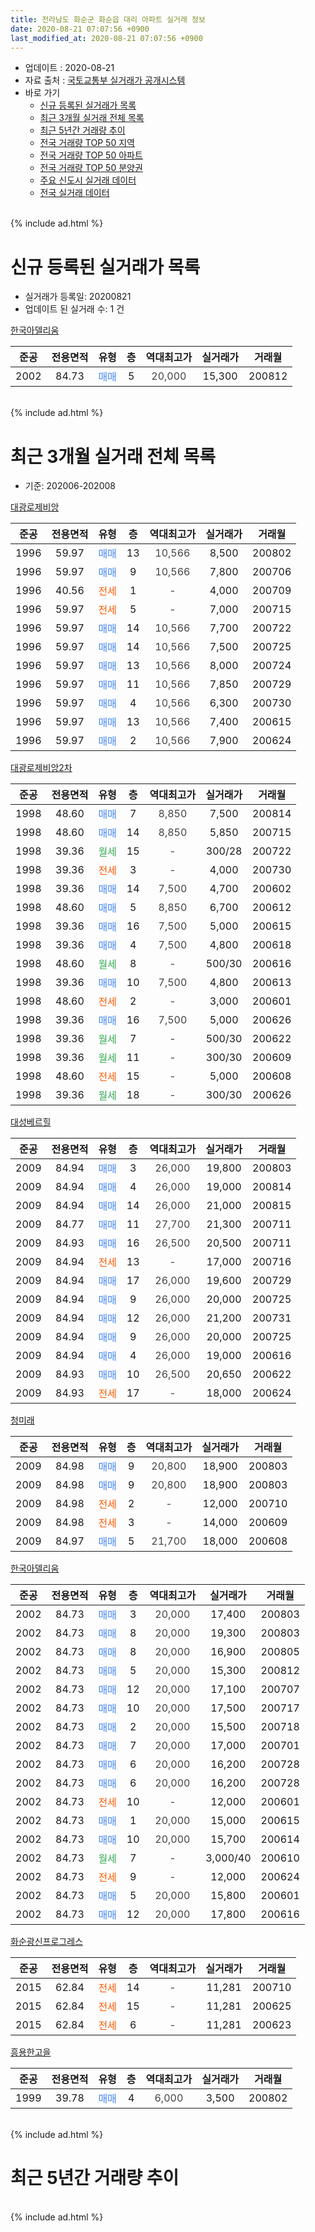 ```yaml
---
title: 전라남도 화순군 화순읍 대리 아파트 실거래 정보
date: 2020-08-21 07:07:56 +0900
last_modified_at: 2020-08-21 07:07:56 +0900
---
```


* 업데이트 : 2020-08-21
* 자료 출처 : [국토교통부 실거래가 공개시스템](http://rt.molit.go.kr)
* 바로 가기
    * [신규 등록된 실거래가 목록](#신규-등록된-실거래가-목록)
    * [최근 3개월 실거래 전체 목록](#최근-3개월-실거래-전체-목록)
    * [최근 5년간 거래량 추이](#최근-5년간-거래량-추이)
    * [전국 거래량 TOP 50 지역](https://inasie.github.io/apt-trade-info/최근-3개월-전국에서-가장-거래가-많이-발생한-지역)
    * [전국 거래량 TOP 50 아파트](https://inasie.github.io/apt-trade-info/최근-3개월-전국에서-가장-거래가-많이-발생한-아파트)
    * [전국 거래량 TOP 50 분양권](https://inasie.github.io/apt-trade-info/최근-3개월-전국에서-가장-거래가-많이-발생한-분양권)
    * [주요 신도시 실거래 데이터](https://inasie.github.io/apt-trade-info/주요-신도시)
    * [전국 실거래 데이터](https://inasie.github.io/apt-trade-info/전국)
<br>
{% include ad.html %}
<br>

# 신규 등록된 실거래가 목록
* 실거래가 등록일: 20200821
* 업데이트 된 실거래 수: 1 건


[한국아델리움](https://search.naver.com/search.naver?query=%EC%A0%84%EB%9D%BC%EB%82%A8%EB%8F%84+%ED%99%94%EC%88%9C%EA%B5%B0+%ED%99%94%EC%88%9C%EC%9D%8D+%EB%8C%80%EB%A6%AC+%ED%95%9C%EA%B5%AD%EC%95%84%EB%8D%B8%EB%A6%AC%EC%9B%80)

|준공|전용면적|유형|층|역대최고가|실거래가|거래월|
|:---:|:---:|:---:|:---:|:---:|:---:|:---:|
|2002|84.73|<span style="color:#4285f3">매매</span>|5|<span style="color:#444444">20,000</span>|15,300|200812|


<br>
{% include ad.html %}
<br>

# 최근 3개월 실거래 전체 목록
* 기준: 202006-202008


[대광로제비앙](https://search.naver.com/search.naver?query=%EC%A0%84%EB%9D%BC%EB%82%A8%EB%8F%84+%ED%99%94%EC%88%9C%EA%B5%B0+%ED%99%94%EC%88%9C%EC%9D%8D+%EB%8C%80%EB%A6%AC+%EB%8C%80%EA%B4%91%EB%A1%9C%EC%A0%9C%EB%B9%84%EC%95%99)

|준공|전용면적|유형|층|역대최고가|실거래가|거래월|
|:---:|:---:|:---:|:---:|:---:|:---:|:---:|
|1996|59.97|<span style="color:#4285f3">매매</span>|13|<span style="color:#444444">10,566</span>|8,500|200802|
|1996|59.97|<span style="color:#4285f3">매매</span>|9|<span style="color:#444444">10,566</span>|7,800|200706|
|1996|40.56|<span style="color:#ff5a00">전세</span>|1|<span style="color:#444444">-</span>|4,000|200709|
|1996|59.97|<span style="color:#ff5a00">전세</span>|5|<span style="color:#444444">-</span>|7,000|200715|
|1996|59.97|<span style="color:#4285f3">매매</span>|14|<span style="color:#444444">10,566</span>|7,700|200722|
|1996|59.97|<span style="color:#4285f3">매매</span>|14|<span style="color:#444444">10,566</span>|7,500|200725|
|1996|59.97|<span style="color:#4285f3">매매</span>|13|<span style="color:#444444">10,566</span>|8,000|200724|
|1996|59.97|<span style="color:#4285f3">매매</span>|11|<span style="color:#444444">10,566</span>|7,850|200729|
|1996|59.97|<span style="color:#4285f3">매매</span>|4|<span style="color:#444444">10,566</span>|6,300|200730|
|1996|59.97|<span style="color:#4285f3">매매</span>|13|<span style="color:#444444">10,566</span>|7,400|200615|
|1996|59.97|<span style="color:#4285f3">매매</span>|2|<span style="color:#444444">10,566</span>|7,900|200624|

[대광로제비앙2차](https://search.naver.com/search.naver?query=%EC%A0%84%EB%9D%BC%EB%82%A8%EB%8F%84+%ED%99%94%EC%88%9C%EA%B5%B0+%ED%99%94%EC%88%9C%EC%9D%8D+%EB%8C%80%EB%A6%AC+%EB%8C%80%EA%B4%91%EB%A1%9C%EC%A0%9C%EB%B9%84%EC%95%992%EC%B0%A8)

|준공|전용면적|유형|층|역대최고가|실거래가|거래월|
|:---:|:---:|:---:|:---:|:---:|:---:|:---:|
|1998|48.60|<span style="color:#4285f3">매매</span>|7|<span style="color:#444444">8,850</span>|7,500|200814|
|1998|48.60|<span style="color:#4285f3">매매</span>|14|<span style="color:#444444">8,850</span>|5,850|200715|
|1998|39.36|<span style="color:#34a853">월세</span>|15|<span style="color:#444444">-</span>|300/28|200722|
|1998|39.36|<span style="color:#ff5a00">전세</span>|3|<span style="color:#444444">-</span>|4,000|200730|
|1998|39.36|<span style="color:#4285f3">매매</span>|14|<span style="color:#444444">7,500</span>|4,700|200602|
|1998|48.60|<span style="color:#4285f3">매매</span>|5|<span style="color:#444444">8,850</span>|6,700|200612|
|1998|39.36|<span style="color:#4285f3">매매</span>|16|<span style="color:#444444">7,500</span>|5,000|200615|
|1998|39.36|<span style="color:#4285f3">매매</span>|4|<span style="color:#444444">7,500</span>|4,800|200618|
|1998|48.60|<span style="color:#34a853">월세</span>|8|<span style="color:#444444">-</span>|500/30|200616|
|1998|39.36|<span style="color:#4285f3">매매</span>|10|<span style="color:#444444">7,500</span>|4,800|200613|
|1998|48.60|<span style="color:#ff5a00">전세</span>|2|<span style="color:#444444">-</span>|3,000|200601|
|1998|39.36|<span style="color:#4285f3">매매</span>|16|<span style="color:#444444">7,500</span>|5,000|200626|
|1998|39.36|<span style="color:#34a853">월세</span>|7|<span style="color:#444444">-</span>|500/30|200622|
|1998|39.36|<span style="color:#34a853">월세</span>|11|<span style="color:#444444">-</span>|300/30|200609|
|1998|48.60|<span style="color:#ff5a00">전세</span>|15|<span style="color:#444444">-</span>|5,000|200608|
|1998|39.36|<span style="color:#34a853">월세</span>|18|<span style="color:#444444">-</span>|300/30|200626|

[대성베르힐](https://search.naver.com/search.naver?query=%EC%A0%84%EB%9D%BC%EB%82%A8%EB%8F%84+%ED%99%94%EC%88%9C%EA%B5%B0+%ED%99%94%EC%88%9C%EC%9D%8D+%EB%8C%80%EB%A6%AC+%EB%8C%80%EC%84%B1%EB%B2%A0%EB%A5%B4%ED%9E%90)

|준공|전용면적|유형|층|역대최고가|실거래가|거래월|
|:---:|:---:|:---:|:---:|:---:|:---:|:---:|
|2009|84.94|<span style="color:#4285f3">매매</span>|3|<span style="color:#444444">26,000</span>|19,800|200803|
|2009|84.94|<span style="color:#4285f3">매매</span>|4|<span style="color:#444444">26,000</span>|19,000|200814|
|2009|84.94|<span style="color:#4285f3">매매</span>|14|<span style="color:#444444">26,000</span>|21,000|200815|
|2009|84.77|<span style="color:#4285f3">매매</span>|11|<span style="color:#444444">27,700</span>|21,300|200711|
|2009|84.93|<span style="color:#4285f3">매매</span>|16|<span style="color:#444444">26,500</span>|20,500|200711|
|2009|84.94|<span style="color:#ff5a00">전세</span>|13|<span style="color:#444444">-</span>|17,000|200716|
|2009|84.94|<span style="color:#4285f3">매매</span>|17|<span style="color:#444444">26,000</span>|19,600|200729|
|2009|84.94|<span style="color:#4285f3">매매</span>|9|<span style="color:#444444">26,000</span>|20,000|200725|
|2009|84.94|<span style="color:#4285f3">매매</span>|12|<span style="color:#444444">26,000</span>|21,200|200731|
|2009|84.94|<span style="color:#4285f3">매매</span>|9|<span style="color:#444444">26,000</span>|20,000|200725|
|2009|84.94|<span style="color:#4285f3">매매</span>|4|<span style="color:#444444">26,000</span>|19,000|200616|
|2009|84.93|<span style="color:#4285f3">매매</span>|10|<span style="color:#444444">26,500</span>|20,650|200622|
|2009|84.93|<span style="color:#ff5a00">전세</span>|17|<span style="color:#444444">-</span>|18,000|200624|

[청미래](https://search.naver.com/search.naver?query=%EC%A0%84%EB%9D%BC%EB%82%A8%EB%8F%84+%ED%99%94%EC%88%9C%EA%B5%B0+%ED%99%94%EC%88%9C%EC%9D%8D+%EB%8C%80%EB%A6%AC+%EC%B2%AD%EB%AF%B8%EB%9E%98)

|준공|전용면적|유형|층|역대최고가|실거래가|거래월|
|:---:|:---:|:---:|:---:|:---:|:---:|:---:|
|2009|84.98|<span style="color:#4285f3">매매</span>|9|<span style="color:#444444">20,800</span>|18,900|200803|
|2009|84.98|<span style="color:#4285f3">매매</span>|9|<span style="color:#444444">20,800</span>|18,900|200803|
|2009|84.98|<span style="color:#ff5a00">전세</span>|2|<span style="color:#444444">-</span>|12,000|200710|
|2009|84.98|<span style="color:#ff5a00">전세</span>|3|<span style="color:#444444">-</span>|14,000|200609|
|2009|84.97|<span style="color:#4285f3">매매</span>|5|<span style="color:#444444">21,700</span>|18,000|200608|


<script async src="//pagead2.googlesyndication.com/pagead/js/adsbygoogle.js"></script>
<!-- 기본 -->
<ins class="adsbygoogle"
     style="display:block"
     data-ad-client="ca-pub-2446590836940007"
     data-ad-slot="1659523306"
     data-ad-format="auto"
     data-full-width-responsive="true"></ins>
<script>
(adsbygoogle = window.adsbygoogle || []).push({});
</script>


[한국아델리움](https://search.naver.com/search.naver?query=%EC%A0%84%EB%9D%BC%EB%82%A8%EB%8F%84+%ED%99%94%EC%88%9C%EA%B5%B0+%ED%99%94%EC%88%9C%EC%9D%8D+%EB%8C%80%EB%A6%AC+%ED%95%9C%EA%B5%AD%EC%95%84%EB%8D%B8%EB%A6%AC%EC%9B%80)

|준공|전용면적|유형|층|역대최고가|실거래가|거래월|
|:---:|:---:|:---:|:---:|:---:|:---:|:---:|
|2002|84.73|<span style="color:#4285f3">매매</span>|3|<span style="color:#444444">20,000</span>|17,400|200803|
|2002|84.73|<span style="color:#4285f3">매매</span>|8|<span style="color:#444444">20,000</span>|19,300|200803|
|2002|84.73|<span style="color:#4285f3">매매</span>|8|<span style="color:#444444">20,000</span>|16,900|200805|
|2002|84.73|<span style="color:#4285f3">매매</span>|5|<span style="color:#444444">20,000</span>|15,300|200812|
|2002|84.73|<span style="color:#4285f3">매매</span>|12|<span style="color:#444444">20,000</span>|17,100|200707|
|2002|84.73|<span style="color:#4285f3">매매</span>|10|<span style="color:#444444">20,000</span>|17,500|200717|
|2002|84.73|<span style="color:#4285f3">매매</span>|2|<span style="color:#444444">20,000</span>|15,500|200718|
|2002|84.73|<span style="color:#4285f3">매매</span>|7|<span style="color:#444444">20,000</span>|17,000|200701|
|2002|84.73|<span style="color:#4285f3">매매</span>|6|<span style="color:#444444">20,000</span>|16,200|200728|
|2002|84.73|<span style="color:#4285f3">매매</span>|6|<span style="color:#444444">20,000</span>|16,200|200728|
|2002|84.73|<span style="color:#ff5a00">전세</span>|10|<span style="color:#444444">-</span>|12,000|200601|
|2002|84.73|<span style="color:#4285f3">매매</span>|1|<span style="color:#444444">20,000</span>|15,000|200615|
|2002|84.73|<span style="color:#4285f3">매매</span>|10|<span style="color:#444444">20,000</span>|15,700|200614|
|2002|84.73|<span style="color:#34a853">월세</span>|7|<span style="color:#444444">-</span>|3,000/40|200610|
|2002|84.73|<span style="color:#ff5a00">전세</span>|9|<span style="color:#444444">-</span>|12,000|200624|
|2002|84.73|<span style="color:#4285f3">매매</span>|5|<span style="color:#444444">20,000</span>|15,800|200601|
|2002|84.73|<span style="color:#4285f3">매매</span>|12|<span style="color:#444444">20,000</span>|17,800|200616|

[화순광신프로그레스](https://search.naver.com/search.naver?query=%EC%A0%84%EB%9D%BC%EB%82%A8%EB%8F%84+%ED%99%94%EC%88%9C%EA%B5%B0+%ED%99%94%EC%88%9C%EC%9D%8D+%EB%8C%80%EB%A6%AC+%ED%99%94%EC%88%9C%EA%B4%91%EC%8B%A0%ED%94%84%EB%A1%9C%EA%B7%B8%EB%A0%88%EC%8A%A4)

|준공|전용면적|유형|층|역대최고가|실거래가|거래월|
|:---:|:---:|:---:|:---:|:---:|:---:|:---:|
|2015|62.84|<span style="color:#ff5a00">전세</span>|14|<span style="color:#444444">-</span>|11,281|200710|
|2015|62.84|<span style="color:#ff5a00">전세</span>|15|<span style="color:#444444">-</span>|11,281|200625|
|2015|62.84|<span style="color:#ff5a00">전세</span>|6|<span style="color:#444444">-</span>|11,281|200623|

[흥용한고을](https://search.naver.com/search.naver?query=%EC%A0%84%EB%9D%BC%EB%82%A8%EB%8F%84+%ED%99%94%EC%88%9C%EA%B5%B0+%ED%99%94%EC%88%9C%EC%9D%8D+%EB%8C%80%EB%A6%AC+%ED%9D%A5%EC%9A%A9%ED%95%9C%EA%B3%A0%EC%9D%84)

|준공|전용면적|유형|층|역대최고가|실거래가|거래월|
|:---:|:---:|:---:|:---:|:---:|:---:|:---:|
|1999|39.78|<span style="color:#4285f3">매매</span>|4|<span style="color:#444444">6,000</span>|3,500|200802|


<br>
{% include ad.html %}
<br>

# 최근 5년간 거래량 추이


<div style="width:100%;">
    <canvas id="deal_progress" height="200"></canvas>
</div>

<script>
new Chart(document.getElementById("deal_progress"), {
    type: 'line',
    data: {
        labels: ['201508','201509','201510','201511','201512','201601','201602','201603','201604','201605','201606','201607','201608','201609','201610','201611','201612','201701','201702','201703','201704','201705','201706','201707','201708','201709','201710','201711','201712','201801','201802','201803','201804','201805','201806','201807','201808','201809','201810','201811','201812','201901','201902','201903','201904','201905','201906','201907','201908','201909','201910','201911','201912','202001','202002','202003','202004','202005','202006','202007','202008'],
        datasets: [{
            label: '매매',
            pointRadius: 1,
            data: [10, 9, 37, 54, 28, 14, 19, 10, 21, 20, 14, 4, 9, 4, 8, 6, 7, 3, 7, 10, 11, 12, 15, 9, 12, 7, 10, 11, 8, 13, 4, 15, 13, 12, 10, 6, 10, 12, 14, 8, 7, 13, 9, 8, 6, 4, 3, 9, 12, 5, 5, 10, 9, 8, 15, 8, 12, 10, 15, 19, 12],
            borderColor: "rgba(255, 201, 14, 1)",
            backgroundColor: "rgba(255, 201, 14, 0.5)",
            fill: false,
            lineTension: 0
        },{
            label: '전월세',
            pointRadius: 1,
            data: [10, 12, 12, 15, 17, 16, 7, 14, 7, 13, 7, 3, 10, 9, 7, 6, 6, 7, 10, 8, 7, 9, 4, 12, 12, 5, 8, 6, 7, 9, 8, 5, 3, 8, 4, 4, 4, 8, 14, 4, 8, 6, 6, 6, 5, 7, 5, 9, 4, 6, 8, 5, 5, 4, 11, 11, 15, 8, 13, 7, 0],
            borderColor: "rgba(0, 141, 185, 1)",
            backgroundColor: "rgba(0, 141, 185, 0.5)",
            fill: false,
            lineTension: 0
        }
        ]
    },
    options: {
        responsive: true,
        title: {
            display: false
        },
        tooltips: {
            mode: 'index',
            intersect: false
        },
        hover: {
            mode: 'nearest',
            intersect: true
        },
        scales: {
            xAxes: [{
                display: true,
                scaleLabel: {
                    display: true,
                    labelString: '년/월'
                }
            }],
            yAxes: [{
                display: true,
                ticks: {
                    suggestedMin: 0,
                },
                scaleLabel: {
                    display: true,
                    labelString: '실거래 수'
                }
            }]
        }
    }
});

</script>


<br>
{% include ad.html %}
<br>

